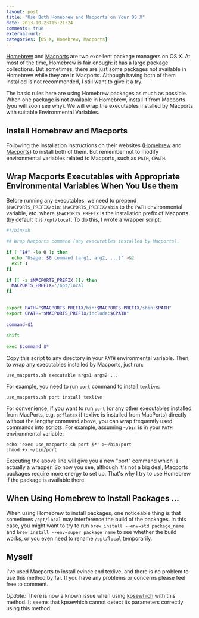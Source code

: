 ```yaml
---
layout: post
title: "Use Both Homebrew and Macports on Your OS X"
date: 2013-10-23T15:21:24
comments: true
external-url: 
categories: [OS X, Homebrew, Macports]
---
```


[Homebrew][] and [Macports][] are two excellent package managers on OS X. At most of the time, Homebrew is fair enough:
it has a large package collections. But sometimes, there are just some packages not available in Homebrew while they are
in Macports. Although having both of them installed is not recommended, I still want to give it a try.

The basic rules here are using Homebrew packages as much as possible. When one package is not available in Homebrew,
install it from Macports (you will soon see why). We will wrap the executables installed by Macports with suitable
Environmental Variables.

<!-- more -->

## Install Homebrew and Macports

Following the installation instructions on their websites ([Homebrew][] and
[Macports](http://www.macports.org/install.php)) to install both of them. But remember not to modify environmental
variables related to Macports, such as `PATH`, `CPATH`.

## Wrap Macports Executables with Appropriate Environmental Variables When You Use them

Before running any executables, we need to prepend `$MACPORTS_PREFIX/bin:$MACPORTS_PREFIX/sbin` to the `PATH`
environmental variable, etc. where `$MACPORTS_PREFIX` is the installation prefix of Macports (by default it is
`/opt/local`. To do this, I wrote a wrapper script:

```sh use_macports.sh https://gist.github.com/xuhdev/7127799
#!/bin/sh
 
## Wrap Macports command (any executables installed by Macports).
 
if [ "$#" -le 0 ]; then
  echo "Usage: $0 command [arg1, arg2, ...]" >&2
  exit 1
fi
 
if [[ -z $MACPORTS_PREFIX ]]; then
  MACPORTS_PREFIX='/opt/local'
fi
 
 
export PATH="$MACPORTS_PREFIX/bin:$MACPORTS_PREFIX/sbin:$PATH"
export CPATH="$MACPORTS_PREFIX/include:$CPATH"
 
command=$1
 
shift
 
exec $command $*
```

Copy this script to any directory in your `PATH` environmental variable. Then, to wrap any executables installed by
Macports, just run:

    use_macports.sh executable args1 args2 ...

For example, you need to run `port` command to install `texlive`:

    use_macports.sh port install texlive

For convenience, if you want to run `port` (or any other executables installed from MacPorts, e.g. `pdflatex` if texlive
is installed from MacPorts) directly without the lengthy command above, you can wrap frequently used commands into
scripts. For example, assuming `~/bin` is in your `PATH` environmental variable:

    echo 'exec use_macports.sh port $*' >~/bin/port
    chmod +x ~/bin/port

Executing the above line will give you a new "port" command which is actually a wrapper. So now you see, although it's
not a big deal, Macports packages require more energy to set up. That's why I try to use Homebrew if the package is
available there.

## When Using Homebrew to Install Packages ...

When using Homebrew to install packages, one noticeable thing is that sometimes `/opt/local` may interference the build
of the packages. In this case, you might want to try to run `brew install --env=std package_name` and `brew install
--env=super package_name` to see whether the build works, or you even need to rename `/opt/local` temporarily.

## Myself

I've used Macports to install evince and texlive, and there is no problem to use this method by far. If you have any
problems or concerns please feel free to comment.

_Update:_ There is now a known issue when using [kpsewhich][] with this method. It seems that kpsewhich cannot detect
its parameters correctly using this method.

[Homebrew]: http://brew.sh
[Macports]: http://macports.org
[kpsewhich]: http://texblog.net/hypertext-help/latex-tools/kpsewhich/
